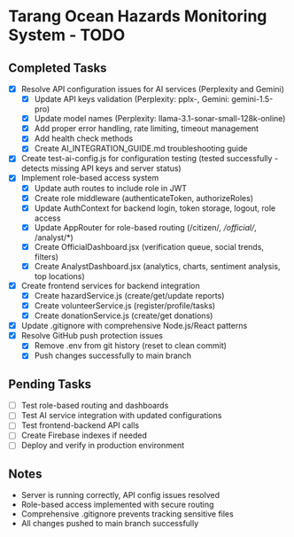 # Tarang Ocean Hazards Monitoring System - TODO

## Completed Tasks
- [x] Resolve API configuration issues for AI services (Perplexity and Gemini)
  - [x] Update API keys validation (Perplexity: pplx-, Gemini: gemini-1.5-pro)
  - [x] Update model names (Perplexity: llama-3.1-sonar-small-128k-online)
  - [x] Add proper error handling, rate limiting, timeout management
  - [x] Add health check methods
  - [x] Create AI_INTEGRATION_GUIDE.md troubleshooting guide
- [x] Create test-ai-config.js for configuration testing (tested successfully - detects missing API keys and server status)
- [x] Implement role-based access system
  - [x] Update auth routes to include role in JWT
  - [x] Create role middleware (authenticateToken, authorizeRoles)
  - [x] Update AuthContext for backend login, token storage, logout, role access
  - [x] Update AppRouter for role-based routing (/citizen/*, /official/*, /analyst/*)
  - [x] Create OfficialDashboard.jsx (verification queue, social trends, filters)
  - [x] Create AnalystDashboard.jsx (analytics, charts, sentiment analysis, top locations)
- [x] Create frontend services for backend integration
  - [x] Create hazardService.js (create/get/update reports)
  - [x] Create volunteerService.js (register/profile/tasks)
  - [x] Create donationService.js (create/get donations)
- [x] Update .gitignore with comprehensive Node.js/React patterns
- [x] Resolve GitHub push protection issues
  - [x] Remove .env from git history (reset to clean commit)
  - [x] Push changes successfully to main branch

## Pending Tasks
- [ ] Test role-based routing and dashboards
- [ ] Test AI service integration with updated configurations
- [ ] Test frontend-backend API calls
- [ ] Create Firebase indexes if needed
- [ ] Deploy and verify in production environment

## Notes
- Server is running correctly, API config issues resolved
- Role-based access implemented with secure routing
- Comprehensive .gitignore prevents tracking sensitive files
- All changes pushed to main branch successfully
